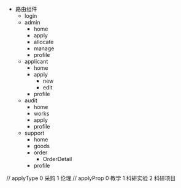 - 路由组件
  - login
  - admin
    - home
    - apply
    - allocate
    - manage
    - profile
  - applicant
    - home
    - apply
      - new
      - edit
    - profile
  - audit
    - home
    - works
    - apply
    - profile
  - support
    - home
    - goods
    - order
      - OrderDetail
    - profile

// applyType
0 采购
1 伦理
// applyProp
0 教学
1 科研实验
2 科研项目
